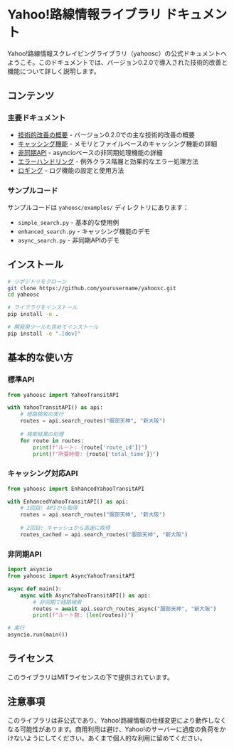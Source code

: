 # Yahoo!路線情報ライブラリ ドキュメント

Yahoo!路線情報スクレイピングライブラリ（yahoosc）の公式ドキュメントへようこそ。このドキュメントでは、バージョン0.2.0で導入された技術的改善と機能について詳しく説明します。

## コンテンツ

### 主要ドキュメント

- [技術的改善の概要](technical_improvements.md) - バージョン0.2.0での主な技術的改善の概要
- [キャッシング機能](caching.md) - メモリとファイルベースのキャッシング機能の詳細
- [非同期API](async_api.md) - asyncioベースの非同期処理機能の詳細
- [エラーハンドリング](error_handling.md) - 例外クラス階層と効果的なエラー処理方法
- [ロギング](logging.md) - ログ機能の設定と使用方法

### サンプルコード

サンプルコードは `yahoosc/examples/` ディレクトリにあります：

- `simple_search.py` - 基本的な使用例
- `enhanced_search.py` - キャッシング機能のデモ
- `async_search.py` - 非同期APIのデモ

## インストール

```bash
# リポジトリをクローン
git clone https://github.com/yourusername/yahoosc.git
cd yahoosc

# ライブラリをインストール
pip install -e .

# 開発用ツールも含めてインストール
pip install -e ".[dev]"
```

## 基本的な使い方

### 標準API

```python
from yahoosc import YahooTransitAPI

with YahooTransitAPI() as api:
    # 経路検索の実行
    routes = api.search_routes("服部天神", "新大阪")
    
    # 検索結果の処理
    for route in routes:
        print(f"ルート: {route['route_id']}")
        print(f"所要時間: {route['total_time']}")
```

### キャッシング対応API

```python
from yahoosc import EnhancedYahooTransitAPI

with EnhancedYahooTransitAPI() as api:
    # 1回目: APIから取得
    routes = api.search_routes("服部天神", "新大阪")
    
    # 2回目: キャッシュから高速に取得
    routes_cached = api.search_routes("服部天神", "新大阪")
```

### 非同期API

```python
import asyncio
from yahoosc import AsyncYahooTransitAPI

async def main():
    async with AsyncYahooTransitAPI() as api:
        # 非同期で経路検索
        routes = await api.search_routes_async("服部天神", "新大阪")
        print(f"ルート数: {len(routes)}")

# 実行
asyncio.run(main())
```

## ライセンス

このライブラリはMITライセンスの下で提供されています。

## 注意事項

このライブラリは非公式であり、Yahoo!路線情報の仕様変更により動作しなくなる可能性があります。商用利用は避け、Yahoo!のサーバーに過度の負荷をかけないようにしてください。あくまで個人的な利用に留めてください。